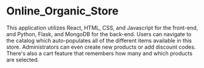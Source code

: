 # Online_Organic_Store

This application utilizes React, HTML, CSS, and Javascript for the front-end, and Python, Flask, and MongoDB for the back-end.
Users can navigate to the catalog which auto-populates all of the different items available in this store. Administrators can even create new products or add discount codes.
There's also a cart feature that remembers how many and which products are selected.
